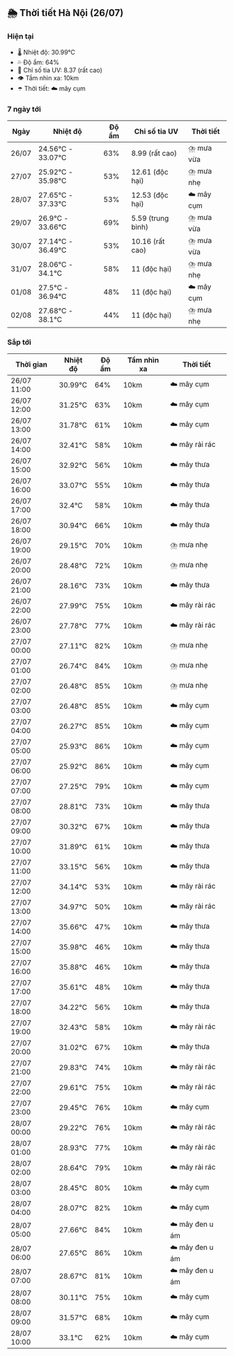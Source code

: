 ## 🌦️ Thời tiết Hà Nội (26/07)

### Hiện tại

- 🌡️ Nhiệt độ: 30.99℃
- 💦 Độ ẩm: 64%
- 🌟 Chỉ số tia UV: 8.37 (rất cao)
- 👁️ Tầm nhìn xa: 10km
- ☂️ Thời tiết: ☁️ mây cụm

### 7 ngày tới

| Ngày | Nhiệt độ | Độ ẩm | Chỉ số tia UV | Thời tiết |
| --- | --- | --- | --- | --- |
| 26/07 | 24.56℃ - 33.07℃ | 63% | 8.99 (rất cao) | ⛈️ mưa vừa |
| 27/07 | 25.92℃ - 35.98℃ | 53% | 12.61 (độc hại) | ⛈️ mưa nhẹ |
| 28/07 | 27.65℃ - 37.33℃ | 53% | 12.53 (độc hại) | ☁️ mây cụm |
| 29/07 | 26.9℃ - 33.66℃ | 69% | 5.59 (trung bình) | ⛈️ mưa vừa |
| 30/07 | 27.14℃ - 36.49℃ | 53% | 10.16 (rất cao) | ⛈️ mưa vừa |
| 31/07 | 28.06℃ - 34.1℃ | 58% | 11 (độc hại) | ⛈️ mưa nhẹ |
| 01/08 | 27.5℃ - 36.94℃ | 48% | 11 (độc hại) | ☁️ mây cụm |
| 02/08 | 27.68℃ - 38.1℃ | 44% | 11 (độc hại) | ⛈️ mưa nhẹ |

### Sắp tới

| Thời gian | Nhiệt độ | Độ ẩm | Tầm nhìn xa | Thời tiết |
| --- | --- | --- | --- | --- |
| 26/07 11:00 | 30.99℃ | 64% | 10km | ☁️ mây cụm |
| 26/07 12:00 | 31.25℃ | 63% | 10km | ☁️ mây cụm |
| 26/07 13:00 | 31.78℃ | 61% | 10km | ☁️ mây cụm |
| 26/07 14:00 | 32.41℃ | 58% | 10km | ☁️ mây rải rác |
| 26/07 15:00 | 32.92℃ | 56% | 10km | ☁️ mây thưa |
| 26/07 16:00 | 33.07℃ | 55% | 10km | ☁️ mây thưa |
| 26/07 17:00 | 32.4℃ | 58% | 10km | ☁️ mây thưa |
| 26/07 18:00 | 30.94℃ | 66% | 10km | ☁️ mây thưa |
| 26/07 19:00 | 29.15℃ | 70% | 10km | ⛈️ mưa nhẹ |
| 26/07 20:00 | 28.48℃ | 72% | 10km | ⛈️ mưa nhẹ |
| 26/07 21:00 | 28.16℃ | 73% | 10km | ☁️ mây thưa |
| 26/07 22:00 | 27.99℃ | 75% | 10km | ☁️ mây rải rác |
| 26/07 23:00 | 27.78℃ | 77% | 10km | ☁️ mây rải rác |
| 27/07 00:00 | 27.11℃ | 82% | 10km | ⛈️ mưa nhẹ |
| 27/07 01:00 | 26.74℃ | 84% | 10km | ⛈️ mưa nhẹ |
| 27/07 02:00 | 26.48℃ | 85% | 10km | ⛈️ mưa nhẹ |
| 27/07 03:00 | 26.48℃ | 85% | 10km | ☁️ mây cụm |
| 27/07 04:00 | 26.27℃ | 85% | 10km | ☁️ mây cụm |
| 27/07 05:00 | 25.93℃ | 86% | 10km | ☁️ mây cụm |
| 27/07 06:00 | 25.92℃ | 86% | 10km | ☁️ mây cụm |
| 27/07 07:00 | 27.25℃ | 79% | 10km | ☁️ mây cụm |
| 27/07 08:00 | 28.81℃ | 73% | 10km | ☁️ mây thưa |
| 27/07 09:00 | 30.32℃ | 67% | 10km | ☁️ mây thưa |
| 27/07 10:00 | 31.89℃ | 61% | 10km | ☁️ mây thưa |
| 27/07 11:00 | 33.15℃ | 56% | 10km | ☁️ mây thưa |
| 27/07 12:00 | 34.14℃ | 53% | 10km | ☁️ mây rải rác |
| 27/07 13:00 | 34.97℃ | 50% | 10km | ☁️ mây rải rác |
| 27/07 14:00 | 35.66℃ | 47% | 10km | ☁️ mây thưa |
| 27/07 15:00 | 35.98℃ | 46% | 10km | ☁️ mây thưa |
| 27/07 16:00 | 35.88℃ | 46% | 10km | ☁️ mây thưa |
| 27/07 17:00 | 35.61℃ | 48% | 10km | ☁️ mây thưa |
| 27/07 18:00 | 34.22℃ | 56% | 10km | ☁️ mây thưa |
| 27/07 19:00 | 32.43℃ | 58% | 10km | ☁️ mây rải rác |
| 27/07 20:00 | 31.02℃ | 67% | 10km | ☁️ mây thưa |
| 27/07 21:00 | 29.83℃ | 74% | 10km | ☁️ mây rải rác |
| 27/07 22:00 | 29.61℃ | 75% | 10km | ☁️ mây rải rác |
| 27/07 23:00 | 29.45℃ | 76% | 10km | ☁️ mây cụm |
| 28/07 00:00 | 29.22℃ | 76% | 10km | ☁️ mây rải rác |
| 28/07 01:00 | 28.93℃ | 77% | 10km | ☁️ mây rải rác |
| 28/07 02:00 | 28.64℃ | 79% | 10km | ☁️ mây rải rác |
| 28/07 03:00 | 28.45℃ | 80% | 10km | ☁️ mây cụm |
| 28/07 04:00 | 28.07℃ | 82% | 10km | ☁️ mây cụm |
| 28/07 05:00 | 27.66℃ | 84% | 10km | ☁️ mây đen u ám |
| 28/07 06:00 | 27.65℃ | 86% | 10km | ☁️ mây đen u ám |
| 28/07 07:00 | 28.67℃ | 81% | 10km | ☁️ mây đen u ám |
| 28/07 08:00 | 30.11℃ | 75% | 10km | ☁️ mây cụm |
| 28/07 09:00 | 31.57℃ | 68% | 10km | ☁️ mây cụm |
| 28/07 10:00 | 33.1℃ | 62% | 10km | ☁️ mây cụm |
